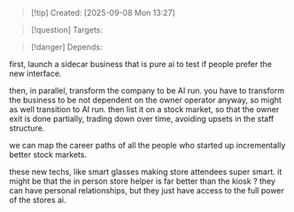 
>[!tip] Created: [2025-09-08 Mon 13:27]

>[!question] Targets: 

>[!danger] Depends: 

first, launch a sidecar business that is pure ai to test if people prefer the new interface.

then, in parallel, transform the company to be AI run.
you have to transform the business to be not dependent on the owner operator anyway, so might as well transition to AI run.
then list it on a stock market, so that the owner exit is done partially, trading down over time, avoiding upsets in the staff structure.

we can map the career paths of all the people who started up incrementally better stock markets.

these new techs, like smart glasses making store attendees super smart.
it might be that the in person store helper is far better than the kiosk ? they can have personal relationships, but they just have access to the full power of the stores ai.